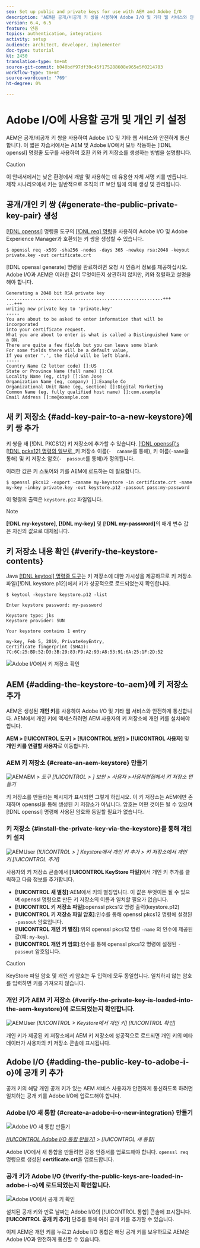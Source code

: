 ```yaml
---
seo: Set up public and private keys for use with AEM and Adobe I/O
description: 'AEM은 공개/비공개 키 쌍을 사용하여 Adobe I/O 및 기타 웹 서비스와 안전하게 통신합니다. 이 짧은 자습서에서는 AEM 및 Adobe I/O에서 모두 작동하는 openssl 명령줄 도구를 사용하여 호환 키와 키 키스토어를 생성하는 방법을 설명합니다. '
version: 6.4, 6.5
feature: 인증
topics: authentication, integrations
activity: setup
audience: architect, developer, implementer
doc-type: tutorial
kt: 2450
translation-type: tm+mt
source-git-commit: b040bdf97df39c45f175288608e965e5f0214703
workflow-type: tm+mt
source-wordcount: '769'
ht-degree: 0%

---
```



# Adobe I/O에 사용할 공개 및 개인 키 설정

AEM은 공개/비공개 키 쌍을 사용하여 Adobe I/O 및 기타 웹 서비스와 안전하게 통신합니다. 이 짧은 자습서에서는 AEM 및 Adobe I/O에서 모두 작동하는 [!DNL openssl] 명령줄 도구를 사용하여 호환 키와 키 저장소를 생성하는 방법을 설명합니다.

>[!CAUTION]
>
>이 안내서에서는 낮은 환경에서 개발 및 사용하는 데 유용한 자체 서명 키를 만듭니다. 제작 시나리오에서 키는 일반적으로 조직의 IT 보안 팀에 의해 생성 및 관리됩니다.

## 공개/개인 키 쌍 {#generate-the-public-private-key-pair} 생성

[[!DNL openssl]](https://www.openssl.org/docs/man1.0.2/man1/openssl.html) 명령줄 도구의 [[!DNL req] 명령](https://www.openssl.org/docs/man1.0.2/man1/req.html)을 사용하여 Adobe I/O 및 Adobe Experience Manager과 호환되는 키 쌍을 생성할 수 있습니다.

```shell
$ openssl req -x509 -sha256 -nodes -days 365 -newkey rsa:2048 -keyout private.key -out certificate.crt
```

[!DNL openssl generate] 명령을 완료하려면 요청 시 인증서 정보를 제공하십시오. Adobe I/O과 AEM은 이러한 값이 무엇이든지 상관하지 않지만, 키와 정렬하고 설명을 해야 합니다.

```
Generating a 2048 bit RSA private key
...........................................................+++
...+++
writing new private key to 'private.key'
-----
You are about to be asked to enter information that will be incorporated
into your certificate request.
What you are about to enter is what is called a Distinguished Name or a DN.
There are quite a few fields but you can leave some blank
For some fields there will be a default value,
If you enter '.', the field will be left blank.
-----
Country Name (2 letter code) []:US
State or Province Name (full name) []:CA
Locality Name (eg, city) []:San Jose
Organization Name (eg, company) []:Example Co
Organizational Unit Name (eg, section) []:Digital Marketing
Common Name (eg, fully qualified host name) []:com.example
Email Address []:me@example.com
```

## 새 키 저장소 {#add-key-pair-to-a-new-keystore}에 키 쌍 추가

키 쌍을 새 [!DNL PKCS12] 키 저장소에 추가할 수 있습니다. [[!DNL openssl]'s [!DNL pcks12] 명령의 일부로, ](https://www.openssl.org/docs/man1.0.2/man1/pkcs12.html) 키 저장소 이름(`-  caname`를 통해), 키 이름(`-name`을 통해) 및 키 저장소 암호(`-  passout`를 통해)가 정의됩니다.

이러한 값은 키 스토어와 키를 AEM에 로드하는 데 필요합니다.

```shell
$ openssl pkcs12 -export -caname my-keystore -in certificate.crt -name my-key -inkey private.key -out keystore.p12 -passout pass:my-password
```

이 명령의 출력은 `keystore.p12` 파일입니다.

>[!NOTE]
>
>**[!DNL my-keystore]**, **[!DNL my-key]** 및 **[!DNL my-password]**&#x200B;의 매개 변수 값은 자신의 값으로 대체됩니다.

## 키 저장소 내용 확인 {#verify-the-keystore-contents}

Java [[!DNL keytool] 명령줄 도구](https://docs.oracle.com/middleware/1213/wls/SECMG/keytool-summary-appx.htm#SECMG818)는 키 저장소에 대한 가시성을 제공하므로 키 저장소 파일([!DNL keystore.p12])에서 키가 성공적으로 로드되었는지 확인합니다.

```shell
$ keytool -keystore keystore.p12 -list

Enter keystore password: my-password

Keystore type: jks
Keystore provider: SUN

Your keystore contains 1 entry

my-key, Feb 5, 2019, PrivateKeyEntry,
Certificate fingerprint (SHA1): 7C:6C:25:BD:52:D3:3B:29:83:FD:A2:93:A8:53:91:6A:25:1F:2D:52
```

![Adobe I/O에서 키 저장소 확인](assets/set-up-public-private-keys-for-use-with-aem-and-adobe-io/adobe-io--public-keys.png)

## AEM {#adding-the-keystore-to-aem}에 키 저장소 추가

AEM은 생성된 **개인 키**&#x200B;를 사용하여 Adobe I/O 및 기타 웹 서비스와 안전하게 통신합니다. AEM에서 개인 키에 액세스하려면 AEM 사용자의 키 저장소에 개인 키를 설치해야 합니다.

**AEM > [!UICONTROL 도구] > [!UICONTROL 보안] > [!UICONTROL 사용자]** 및 **개인 키를 연결할 사용자**&#x200B;로 이동합니다.

### AEM 키 저장소 {#create-an-aem-keystore} 만들기

![AEMAEM > ](assets/set-up-public-private-keys-for-use-with-aem-and-adobe-io/aem--create-keystore.png)
*도구  [!UICONTROL > ] 보안  > 사용자   >사용자편집에서 키 저장소 만들기*

키 저장소를 만들라는 메시지가 표시되면 그렇게 하십시오. 이 키 저장소는 AEM에만 존재하며 openssl을 통해 생성된 키 저장소가 아닙니다. 암호는 어떤 것이든 될 수 있으며 [!DNL openssl] 명령에 사용된 암호와 동일할 필요가 없습니다.

### 키 저장소 {#install-the-private-key-via-the-keystore}를 통해 개인 키 설치

![AEMUser](assets/set-up-public-private-keys-for-use-with-aem-and-adobe-io/aem--add-private-key.png)
*[!UICONTROL > ] Keystore에서 개인 키 추가  > 키 저장소에서 개인 키  [!UICONTROL 추가]*

사용자의 키 저장소 콘솔에서 **[!UICONTROL KeyStore 파일]**&#x200B;에서 개인 키 추가를 클릭하고 다음 정보를 추가합니다.

* **[!UICONTROL 새 별칭]**:AEM에서 키의 별칭입니다. 이 값은 무엇이든 될 수 있으며 openssl 명령으로 만든 키 저장소의 이름과 일치할 필요가 없습니다.
* **[!UICONTROL 키 저장소 파일]**:openssl pkcs12 명령 출력(keystore.p12)
* **[!UICONTROL 키 저장소 파일 암호]**:인수를 통해 openssl pkcs12 명령에 설정된  `-passout` 암호입니다.
* **[!UICONTROL 개인 키 별칭]**:위의 openssl pkcs12 명령 `-name` 의 인수에 제공된 값(예: `my-key`).
* **[!UICONTROL 개인 키 암호]**:인수를 통해 openssl pkcs12 명령에 설정된  `-passout` 암호입니다.

>[!CAUTION]
>
>KeyStore 파일 암호 및 개인 키 암호는 두 입력에 모두 동일합니다. 일치하지 않는 암호를 입력하면 키를 가져오지 않습니다.

### 개인 키가 AEM 키 저장소 {#verify-the-private-key-is-loaded-into-the-aem-keystore}에 로드되었는지 확인합니다.

![AEMUser ](assets/set-up-public-private-keys-for-use-with-aem-and-adobe-io/aem--keystore.png)
*[!UICONTROL > Keystore에서 개인 키]   [!UICONTROL 확인]*

개인 키가 제공된 키 저장소에서 AEM 키 저장소에 성공적으로 로드되면 개인 키의 메타데이터가 사용자의 키 저장소 콘솔에 표시됩니다.

## Adobe I/O {#adding-the-public-key-to-adobe-i-o}에 공개 키 추가

공개 키의 해당 개인 공개 키가 있는 AEM 서비스 사용자가 안전하게 통신하도록 하려면 일치하는 공개 키를 Adobe I/O에 업로드해야 합니다.

### Adobe I/O 새 통합 {#create-a-adobe-i-o-new-integration} 만들기

![Adobe I/O 새 통합 만들기](assets/set-up-public-private-keys-for-use-with-aem-and-adobe-io/adobe-io--create-new-integration.png)

*[[!UICONTROL Adobe I/O 통합 만들기]](https://console.adobe.io/) >  [!UICONTROL 새 통합]*

Adobe I/O에서 새 통합을 만들려면 공용 인증서를 업로드해야 합니다. `openssl req` 명령으로 생성된 **certificate.crt**&#x200B;을 업로드합니다.

### 공개 키가 Adobe I/O {#verify-the-public-keys-are-loaded-in-adobe-i-o}에 로드되었는지 확인합니다.

![Adobe I/O에서 공개 키 확인](assets/set-up-public-private-keys-for-use-with-aem-and-adobe-io/adobe-io--public-keys.png)

설치된 공개 키와 만료 날짜는 Adobe I/O의 [!UICONTROL 통합] 콘솔에 표시됩니다.**[!UICONTROL 공개 키 추가]** 단추를 통해 여러 공개 키를 추가할 수 있습니다.

이제 AEM은 개인 키를 누르고 Adobe I/O 통합은 해당 공개 키를 보유하므로 AEM은 Adobe I/O과 안전하게 통신할 수 있습니다.
